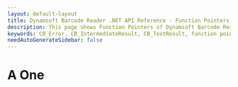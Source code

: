 ```yaml
---
layout: default-layout
title: Dynamsoft Barcode Reader .NET API Reference - Function Pointers
description: This page shows Function Pointers of Dynamsoft Barcode Reader for .NET SDK.
keywords: CB_Error, CB_IntermediateResult, CB_TextResult, function pointers, api reference, .Net
needAutoGenerateSidebar: false
---
```


# A One
